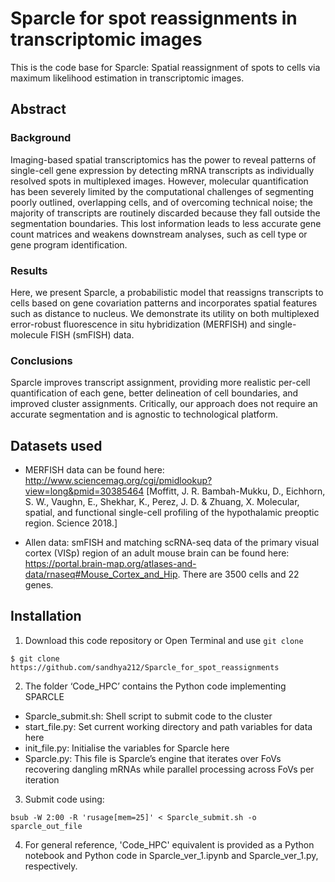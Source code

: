 # Sparcle for spot reassignments in transcriptomic images
This is the code base for Sparcle: Spatial reassignment of spots to cells via maximum likelihood estimation in transcriptomic images.

## Abstract

### Background
Imaging-based spatial transcriptomics has the power to reveal patterns of single-cell gene expression by detecting mRNA transcripts as individually resolved spots in multiplexed images. However, molecular quantification has been severely limited by the computational challenges of segmenting poorly outlined, overlapping cells, and of overcoming technical noise; the majority of transcripts are routinely discarded because they fall outside the segmentation boundaries. This lost information leads to less accurate gene count matrices and weakens downstream analyses, such as cell type or gene program identification. 
### Results
Here, we present Sparcle, a probabilistic model that reassigns transcripts to cells based on gene covariation patterns and incorporates spatial features such as distance to nucleus. We demonstrate its utility on both multiplexed error-robust fluorescence in situ hybridization (MERFISH) and single-molecule FISH (smFISH) data. 
### Conclusions
Sparcle improves transcript assignment, providing more realistic per-cell quantification of each gene, better delineation of cell boundaries, and improved cluster assignments. Critically, our approach does not require an accurate segmentation and is agnostic to technological platform.

## Datasets used
  * MERFISH data can be found here: http://www.sciencemag.org/cgi/pmidlookup?view=long&pmid=30385464
  [Moffitt, J. R. Bambah-Mukku, D., Eichhorn, S. W., Vaughn, E., Shekhar, K., Perez, J. D. & Zhuang, X. Molecular, spatial, and functional single-cell profiling of the hypothalamic preoptic region. Science 2018.]

  * Allen data: smFISH and matching scRNA-seq data of the primary visual cortex (VISp) region of an adult mouse brain can be found here: https://portal.brain-map.org/atlases-and-data/rnaseq#Mouse_Cortex_and_Hip. There are 3500 cells and 22 genes. 

## Installation

1. Download this code repository or Open Terminal and use `git clone`

 `$ git clone https://github.com/sandhya212/Sparcle_for_spot_reassignments`

2. The folder ‘Code_HPC’ contains the Python code implementing SPARCLE

* Sparcle_submit.sh: Shell script to submit code to the cluster
* start_file.py: Set current working directory and path variables for data here
* init_file.py: Initialise the variables for Sparcle here
* Sparcle.py: This file is Sparcle’s engine that iterates over FoVs recovering dangling mRNAs while parallel processing across FoVs per iteration

3. Submit code using: 

`
bsub -W 2:00 -R 'rusage[mem=25]' < Sparcle_submit.sh -o sparcle_out_file
`

4. For general reference, 'Code_HPC' equivalent is provided as a Python notebook and Python code in Sparcle_ver_1.ipynb and Sparcle_ver_1.py, respectively.
